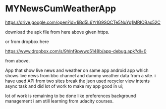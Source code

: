 # MYNewsCumWeatherApp


https://drive.google.com/open?id=1iBd5L6YrlG9SQCTe5NuYg1MRIOBax52C

download the apk file from here above given https.

or
from dropbox here

https://www.dropbox.com/s/9hlnf9pwwo5148b/app-debug.apk?dl=0

from above.

App that show live news and weather on same app
android app which shows live news from bbc channel and dummy weather data from a site. i have used API from two sites break the json used recycler view intents async task and did lot of work to make my app good in ui;

lot of work is remaining to be done like preferences background management i am still learning from udacity courses.

